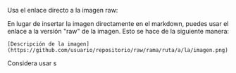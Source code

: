 Usa el enlace directo a la imagen raw:

En lugar de insertar la imagen directamente en el markdown, puedes usar el enlace a la versión "raw" de la imagen. Esto se hace de la siguiente manera:

```
[Descripción de la imagen](https://github.com/usuario/repositorio/raw/rama/ruta/a/la/imagen.png)
```

Considera usar s
